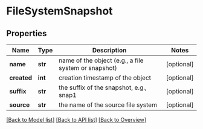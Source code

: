 # FileSystemSnapshot

## Properties
Name | Type | Description | Notes
------------ | ------------- | ------------- | -------------
**name** | **str** | name of the object (e.g., a file system or snapshot) | [optional] 
**created** | **int** | creation timestamp of the object | [optional] 
**suffix** | **str** | the suffix of the snapshot, e.g., snap1 | [optional] 
**source** | **str** | the name of the source file system | [optional] 

[[Back to Model list]](index.md#documentation-for-models) [[Back to API list]](index.md#endpoint-properties) [[Back to Overview]](index.md)


